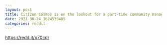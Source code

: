 ```yaml
--- 
layout: post 
title: Citizen Cosmos is on the lookout for a part-time community manager and a guru meme artist. Apply now! 
date: 2021-06-24 1624539485 
categories: reddit 
--- 
```

https://redd.it/o70cdr